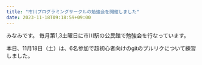 ```yaml
---
title: "市川プログラミングサークルの勉強会を開催しました"
date: 2023-11-18T09:18:59+09:00
---
```


みなみです。
毎月第1,3土曜日に市川駅の公民館で勉強会を行なっています。

本日、11月18日（土）は、6名参加で超初心者向けのgitのプルリクについて練習しました。
